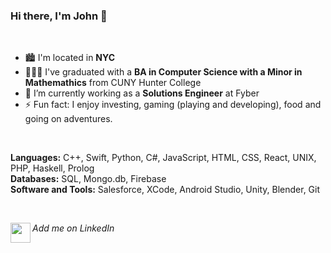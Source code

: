 ### Hi there, I'm John 👋

<br />

- 🏙 I'm located in **NYC**
- 👨🏼‍🎓 I've graduated with a **BA in Computer Science with a Minor in Mathemathics** from CUNY Hunter College 
- 🔭 I’m currently working as a **Solutions Engineer** at Fyber
- ⚡ Fun fact: I enjoy investing, gaming (playing and developing), food and going on adventures. 

<br />

**Languages:** C++, Swift, Python, C#, JavaScript, HTML, CSS, React, UNIX, PHP, Haskell, Prolog <br />
**Databases:** SQL, Mongo.db, Firebase <br />
**Software and Tools:** Salesforce, XCode, Android Studio, Unity, Blender, Git <br />

<br />

_Add me on LinkedIn_ [<img align="left" height="32" width="32" src="https://img.icons8.com/doodle/48/000000/linkedin--v2.png" />](https://www.linkedin.com/in/john-solano/)


<!--
**john-solano/john-solano** is a ✨ _special_ ✨ repository because its `README.md` (this file) appears on your GitHub profile.

Here are some ideas to get you started:

- 🔭 I’m currently working on ...
- 🌱 I’m currently learning ...
- 👯 I’m looking to collaborate on ...
- 🤔 I’m looking for help with ...
- 💬 Ask me about ...
- 📫 How to reach me: ...
- 😄 Pronouns: ...
- ⚡ Fun fact: ...
-->
